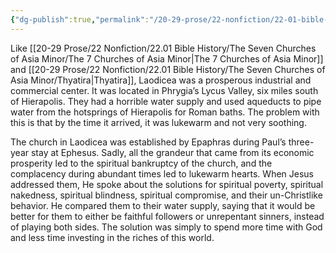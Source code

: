 ```yaml
---
{"dg-publish":true,"permalink":"/20-29-prose/22-nonfiction/22-01-bible-history/the-seven-churches-of-asia-minor/laodicea/"}
---
```


Like [[20-29 Prose/22 Nonfiction/22.01 Bible History/The Seven Churches of Asia Minor/The 7 Churches of Asia Minor\|The 7 Churches of Asia Minor]] and [[20-29 Prose/22 Nonfiction/22.01 Bible History/The Seven Churches of Asia Minor/Thyatira\|Thyatira]], Laodicea was a prosperous industrial and commercial center. It was located in Phrygia’s Lycus Valley, six miles south of Hierapolis. They had a horrible water supply and used aqueducts to pipe water from the hotsprings of Hierapolis for Roman baths. The problem with this is that by the time it arrived, it was lukewarm and not very soothing.

The church in Laodicea was established by Epaphras during Paul’s three-year stay at Ephesus. Sadly, all the grandeur that came from its economic prosperity led to the spiritual bankruptcy of the church, and the complacency during abundant times led to lukewarm hearts. When Jesus addressed them, He spoke about the solutions for spiritual poverty, spiritual nakedness, spiritual blindness, spiritual compromise, and their un-Christlike behavior. He compared them to their water supply, saying that it would be better for them to either be faithful followers or unrepentant sinners, instead of playing both sides. The solution was simply to spend more time with God and less time investing in the riches of this world.
